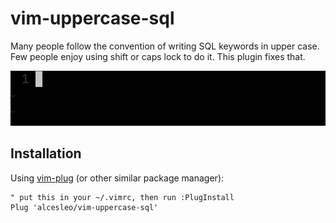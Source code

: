 # vim-uppercase-sql

Many people follow the convention of writing SQL keywords in upper case. Few
people enjoy using shift or caps lock to do it. This plugin fixes that.

![demo of writing sql query with automatically upper cased keywords](demo.gif)

## Installation

Using [vim-plug](https://github.com/junegunn/vim-plug) (or other similar package manager):

```vim
" put this in your ~/.vimrc, then run :PlugInstall
Plug 'alcesleo/vim-uppercase-sql'
```
